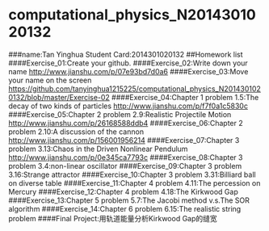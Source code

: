 # computational_physics_N2014301020132
###name:Tan Yinghua       Student Card:2014301020132
##Homework list
####Exercise_01:Create your github.
####Exercise_02:Write down your name
http://www.jianshu.com/p/07e93bd7d0a6
####Exercise_03:Move your name on the screen
https://github.com/tanyinghua1215225/computational_physics_N2014301020132/blob/master/Exercise-02
####Exercise_04:Chapter 1 problem 1.5:The decay of two kinds of particles
http://www.jianshu.com/p/f7f0a1c5830c
####Exercise_05:Chapter 2 problem 2.9:Realistic Projectile Motion
http://www.jianshu.com/p/26168588ddb4
####Exercise_06:Chapter 2 problem 2.10:A discussion of the cannon
http://www.jianshu.com/p/156001956214
####Exercise_07:Chapter 3 problem 3.13:Chaos in the Driven Nonlinear Pendulum
http://www.jianshu.com/p/0e345ca7793c
####Exercise_08:Chapter 3 problem 3.4:non-linear oscillator
####Exercise_09:Chapter 3 problem 3.16:Strange attractor
####Exercise_10:Chapter 3 problem 3.31:Billiard ball on diverse table
####Exercise_11:Chapter 4 problem 4.11:The percession on Mercury
####Exercise_12:Chapter 4 problem 4.18:The Kirkwood Gap
####Exercise_13:Chapter 5 problem 5.7:The Jacobi method v.s.The SOR algorithm
####Exercise_14:Chapter 6 problem 6.15:The realistic string problem
####Final Project:用轨道能量分析Kirkwood Gap的缝宽
